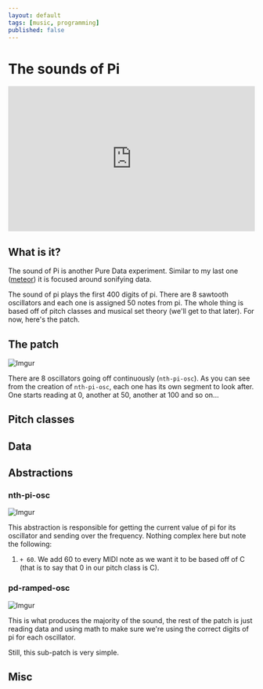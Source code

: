 ```yaml
---
layout: default
tags: [music, programming]
published: false
---
```


# The sounds of Pi

<iframe 
    width="100%" 
    height="296" 
    src="https://www.youtube.com/embed/ieRqPCtJfew" 
    frameborder="0" 
    allow="accelerometer; autoplay; encrypted-media; gyroscope; picture-in-picture" 
    allowfullscreen>
</iframe>

## What is it?

The sound of Pi is another Pure Data experiment. Similar to my last one
([meteor](/2019/07/24/meteor.html)) it is focused around sonifying data.

The sound of pi plays the first 400 digits of pi. There are 8 sawtooth
oscillators and each one is assigned 50 notes from pi. The whole thing is based
off of pitch classes and musical set theory (we'll get to that later). For now,
here's the patch.

## The patch

![Imgur](https://i.imgur.com/yKOp0uS.jpg)

There are 8 oscillators going off continuously (`nth-pi-osc`). As you can see
from the creation of `nth-pi-osc`, each one has its own segment to look after.
One starts reading at 0, another at 50, another at 100 and so on...

## Pitch classes

## Data

## Abstractions

### nth-pi-osc

![Imgur](https://i.imgur.com/HDb2Dao.jpg)

This abstraction is responsible for getting the current value of pi for its
oscillator and sending over the frequency. Nothing complex here but note the
following:

1) `+ 60`. We add 60 to every MIDI note as we want it to be based off of C (that
           is to say that 0 in our pitch class is C).

### pd-ramped-osc

![Imgur](https://i.imgur.com/06C8ioi.jpg)

This is what produces the majority of the sound, the rest of the patch is just
reading data and using math to make sure we're using the correct digits of pi
for each oscillator.

Still, this sub-patch is very simple.

## Misc

